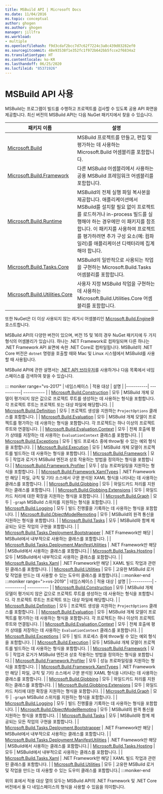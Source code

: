 ```yaml
---
title: MSBuild API | Microsoft Docs
ms.date: 11/04/2016
ms.topic: conceptual
author: ghogen
ms.author: ghogen
manager: jillfra
ms.workload:
- multiple
ms.openlocfilehash: f9d3cdaf2bcc7d7c62f7224c3a8c439d03282ef0
ms.sourcegitcommit: 48e93538f1e352fc1f972b642bb5fcce2f6834a2
ms.translationtype: HT
ms.contentlocale: ko-KR
ms.lasthandoff: 06/25/2020
ms.locfileid: "85371926"
---
```

# <a name="use-the-msbuild-api"></a>MSBuild API 사용

MSBuild는 프로그램이 빌드를 수행하고 프로젝트를 검사할 수 있도록 공용 API 화면을 제공합니다. 최신 버전의 MSBuild API는 다음 NuGet 패키지에서 찾을 수 있습니다.

| 패키지 이름 | 설명 |
| ------------ | ----------- |
| [Microsoft.Build](https://www.nuget.org/packages/Microsoft.Build) | MSBuild 프로젝트를 만들고, 편집 및 평가하는 데 사용하는 Microsoft.Build 어셈블리를 포함합니다.|
| [Microsoft.Build.Framework](https://www.nuget.org/packages/Microsoft.Build.Framework)| 다른 MSBuild 어셈블리에서 사용하는 공용 MSBuild 프레임워크 어셈블리를 포함합니다. |
| [Microsoft.Build.Runtime](https://www.nuget.org/packages/Microsoft.Build.Runtime) | MSBuild의 전체 실행 파일 복사본을 제공합니다. 애플리케이션에서 MSBuild를 설치할 필요 없이 프로젝트를 로드하거나 in-process 빌드를 실행해야 하는 경우에만 이 패키지를 참조합니다. 이 패키지를 사용하여 프로젝트를 평가하려면 추가 구성 요소(예: 컴파일러)를 애플리케이션 디렉터리에 집계해야 합니다. |
| [Microsoft.Build.Tasks.Core](https://www.nuget.org/packages/Microsoft.Build.Tasks.Core) | MSBuild의 일반적으로 사용되는 작업을 구현하는 Microsoft.Build.Tasks 어셈블리를 포함합니다. |
| [Microsoft.Build.Utilities.Core](https://www.nuget.org/packages/Microsoft.Build.Utilities.Core) | 사용자 지정 MSBuild 작업을 구현하는 데 사용하는 Microsoft.Build.Utilities.Core 어셈블리를 포함합니다. |

또한 NuGet은 더 이상 사용되지 않는 레거시 어셈블리인 [Microsoft.Build.Engine](https://www.nuget.org/packages/Microsoft.Build.Engine)을 호스트합니다.

MSBuild API의 다양한 버전이 있으며, 버전 15 및 16의 경우 NuGet 패키지에 두 가지 형식의 어셈블리가 있습니다. 하나는 .NET Framework로 컴파일되며 다른 하나는 .NET Framework API 표면에 속한 .NET Core로 컴파일됩니다.  MSBuild의 .NET Core 버전은 `dotnet` 명령을 호출할 때와 Mac 및 Linux 시스템에서 MSBuild를 사용할 때 사용됩니다.

MSBuild API에 관한 설명서는 [.NET API 브라우저](/dotnet/api)를 사용하거나 다음 목록에서 네임스페이스를 검색하여 찾을 수 있습니다.

::: moniker range="vs-2017"
| 네임스페이스 | 적용 대상 | 설명 |
|-----------| -----------| ----------- |
| [Microsoft.Build.Construction](/dotnet/api/Microsoft.Build.Construction?view=msbuild-15) | 모두 |  MSBuild 개체 모델이 평가되지 않은 값으로 프로젝트 루트를 생성하는 데 사용하는 형식을 포함합니다. 각 프로젝트 루트는 프로젝트 또는 대상 파일에 해당합니다. |
| [Microsoft.Build.Definition](/dotnet/api/Microsoft.Build.Definition?view=msbuild-15) | 모두 | 프로젝트 생성을 지원하는 `ProjectOptions` 클래스를 포함합니다. |
| [Microsoft.Build.Evaluation](/dotnet/api/Microsoft.Build.Evaluation?view=msbuild-15) | 모두 | MSBuild 개체 모델이 프로젝트를 평가하는 데 사용하는 형식을 포함합니다. 각 프로젝트는 하나 이상의 프로젝트 루트와 연결됩니다. |
| [Microsoft.Build.Evaluation.Context](/dotnet/api/Microsoft.Build.Evaluation.Context?view=msbuild-15) | 모두 | 전체 호출에 평가 상태를 저장하는 데 사용하는 `EvaluationContext` 클래스를 포함합니다. |
| [Microsoft.Build.Exceptions](/dotnet/api/Microsoft.Build.Exceptions?view=msbuild-15) | 모두 | 빌드 프로세스 중에 throw될 수 있는 예외 형식을 포함합니다. |
| [Microsoft.Build.Execution](/dotnet/api/Microsoft.Build.Execution?view=msbuild-15) | 모두 | MSBuild 개체 모델이 프로젝트를 빌드하는 데 사용하는 형식을 포함합니다. |
| [Microsoft.Build.Framework](/dotnet/api/Microsoft.Build.Framework?view=msbuild-15) | 모두 | 작업과 로거가 MSBuild 엔진과 상호 작용하는 방법을 정의하는 형식을 포함합니다.|
| [Microsoft.Build.Framework.Profiler](/dotnet/api/Microsoft.Build.Framework.Profiler?view=msbuild-15) | 모두 | 성능 프로파일링을 지원하는 형식을 포함합니다. |
| [Microsoft.Build.Framework.XamlTypes](/dotnet/api/Microsoft.Build.Framework.XamlTypes?view=msbuild-15) | .NET Framework만 해당 | 파일, 규칙 및 기타 소스에서 구문 분석된 XAML 형식을 나타내는 데 사용하는 클래스를 포함합니다. |
| [Microsoft.Build.Globbing](/dotnet/api/Microsoft.Build.Globbing?view=msbuild-15) | 모두 | 와일드카드 처리를 지원하는 클래스를 포함합니다. |
| [Microsoft.Build.Globbing.Extensions](/dotnet/api/Microsoft.Build.Globbing.Extensions?view=msbuild-15) | 모두 | 와일드카드 처리에 대한 확장을 지원하는 형식을 포함합니다. |
| [Microsoft.Build.Graph](/dotnet/api/Microsoft.Build.Graph?view=msbuild-15) | 모두 | `-graph` MSBuild 스위치를 지원하는 형식을 포함합니다. |
| [Microsoft.Build.Logging](/dotnet/api/Microsoft.Build.Logging?view=msbuild-15) | 모두 | 빌드 진행률을 기록하는 데 사용하는 형식을 포함합니다. |
| [Microsoft.Build.ObjectModelRemoting](/dotnet/api/Microsoft.Build.ObjectModelRemoting?view=msbuild-15) | 모두 | MSBuild의 원격 통신을 지원하는 형식을 포함합니다. |
| [Microsoft.Build.Tasks](/dotnet/api/Microsoft.Build.Tasks?view=msbuild-15) | 모두 | MSBuild와 함께 제공되는 모든 작업의 구현을 포함합니다. |
| [Microsoft.Build.Tasks.Deployment.Bootstrapper](/dotnet/api/Microsoft.Build.Tasks.Deployment.Bootstrapper?view=msbuild-15) | .NET Framework만 해당 | MSBuild에서 내부적으로 사용하는 클래스를 포함합니다. |
| [Microsoft.Build.Tasks.Deployment.ManifestUtilities](/dotnet/api/Microsoft.Build.Tasks.Deployment.ManifestUtilities?view=msbuild-15) | .NET Framework만 해당 | MSBuild에서 사용하는 클래스를 포함합니다.|
| [Microsoft.Build.Tasks.Hosting](/dotnet/api/Microsoft.Build.Tasks.Hosting?view=msbuild-15) | 모두 | MSBuild에서 내부적으로 사용하는 클래스를 포함합니다. |
| [Microsoft.Build.Tasks.Xaml](/dotnet/api/Microsoft.Build.Tasks.Xaml?view=msbuild-15) | .NET Framework만 해당 | XAML 빌드 작업과 관련된 클래스를 포함합니다. |
| [Microsoft.Build.Utilities](/dotnet/api/Microsoft.Build.Utilities?view=msbuild-15) | 모두 | 고유한 MSBuild 로거 및 작업을 만드는 데 사용할 수 있는 도우미 클래스를 포함합니다.|
:::moniker-end
:::moniker range=">=vs-2019"
| 네임스페이스 | 적용 대상 | 설명 |
|-----------| -----------| ----------- |
| [Microsoft.Build.Construction](/dotnet/api/Microsoft.Build.Construction?view=msbuild-16) | 모두 |  MSBuild 개체 모델이 평가되지 않은 값으로 프로젝트 루트를 생성하는 데 사용하는 형식을 포함합니다. 각 프로젝트 루트는 프로젝트 또는 대상 파일에 해당합니다. |
| [Microsoft.Build.Definition](/dotnet/api/Microsoft.Build.Definition?view=msbuild-16) | 모두 | 프로젝트 생성을 지원하는 `ProjectOptions` 클래스를 포함합니다. |
| [Microsoft.Build.Evaluation](/dotnet/api/Microsoft.Build.Evaluation?view=msbuild-16) | 모두 | MSBuild 개체 모델이 프로젝트를 평가하는 데 사용하는 형식을 포함합니다. 각 프로젝트는 하나 이상의 프로젝트 루트와 연결됩니다. |
| [Microsoft.Build.Evaluation.Context](/dotnet/api/Microsoft.Build.Evaluation.Context?view=msbuild-16) | 모두 | 전체 호출에 평가 상태를 저장하는 데 사용하는 `EvaluationContext` 클래스를 포함합니다. |
| [Microsoft.Build.Exceptions](/dotnet/api/Microsoft.Build.Exceptions?view=msbuild-16) | 모두 | 빌드 프로세스 중에 throw될 수 있는 예외 형식을 포함합니다. |
| [Microsoft.Build.Execution](/dotnet/api/Microsoft.Build.Execution?view=msbuild-16) | 모두 | MSBuild 개체 모델이 프로젝트를 빌드하는 데 사용하는 형식을 포함합니다. |
| [Microsoft.Build.Framework](/dotnet/api/Microsoft.Build.Framework?view=msbuild-16) | 모두 | 작업과 로거가 MSBuild 엔진과 상호 작용하는 방법을 정의하는 형식을 포함합니다.|
| [Microsoft.Build.Framework.Profiler](/dotnet/api/Microsoft.Build.Framework.Profiler?view=msbuild-16) | 모두 | 성능 프로파일링을 지원하는 형식을 포함합니다. |
| [Microsoft.Build.Framework.XamlTypes](/dotnet/api/Microsoft.Build.Framework.XamlTypes?view=msbuild-16) | .NET Framework만 해당 | 파일, 규칙 및 기타 소스에서 구문 분석된 XAML 형식을 나타내는 데 사용하는 클래스를 포함합니다. |
| [Microsoft.Build.Globbing](/dotnet/api/Microsoft.Build.Globbing?view=msbuild-16) | 모두 | 와일드카드 처리를 지원하는 클래스를 포함합니다. |
| [Microsoft.Build.Globbing.Extensions](/dotnet/api/Microsoft.Build.Globbing.Extensions?view=msbuild-16) | 모두 | 와일드카드 처리에 대한 확장을 지원하는 형식을 포함합니다. |
| [Microsoft.Build.Graph](/dotnet/api/Microsoft.Build.Graph?view=msbuild-16) | 모두 | `-graph` MSBuild 스위치를 지원하는 형식을 포함합니다. |
| [Microsoft.Build.Logging](/dotnet/api/Microsoft.Build.Logging?view=msbuild-16) | 모두 | 빌드 진행률을 기록하는 데 사용하는 형식을 포함합니다. |
| [Microsoft.Build.ObjectModelRemoting](/dotnet/api/Microsoft.Build.ObjectModelRemoting?view=msbuild-16) | 모두 | MSBuild의 원격 통신을 지원하는 형식을 포함합니다. |
| [Microsoft.Build.Tasks](/dotnet/api/Microsoft.Build.Tasks?view=msbuild-16) | 모두 | MSBuild와 함께 제공되는 모든 작업의 구현을 포함합니다. |
| [Microsoft.Build.Tasks.Deployment.Bootstrapper](/dotnet/api/Microsoft.Build.Tasks.Deployment.Bootstrapper?view=msbuild-16) | .NET Framework만 해당 | MSBuild에서 내부적으로 사용하는 클래스를 포함합니다. |
| [Microsoft.Build.Tasks.Deployment.ManifestUtilities](/dotnet/api/Microsoft.Build.Tasks.Deployment.ManifestUtilities?view=msbuild-16) | .NET Framework만 해당 | MSBuild에서 사용하는 클래스를 포함합니다.|
| [Microsoft.Build.Tasks.Hosting](/dotnet/api/Microsoft.Build.Tasks.Hosting?view=msbuild-16) | 모두 | MSBuild에서 내부적으로 사용하는 클래스를 포함합니다. |
| [Microsoft.Build.Tasks.Xaml](/dotnet/api/Microsoft.Build.Tasks.Xaml?view=msbuild-16) | .NET Framework만 해당 | XAML 빌드 작업과 관련된 클래스를 포함합니다. |
| [Microsoft.Build.Utilities](/dotnet/api/Microsoft.Build.Utilities?view=msbuild-16) | 모두 | 고유한 MSBuild 로거 및 작업을 만드는 데 사용할 수 있는 도우미 클래스를 포함합니다.|
:::moniker-end

위의 표에서 적용 대상 열의 모두는 MSBuild API의 .NET Framework 및 .NET Core 버전에서 둘 다 네임스페이스의 형식을 사용할 수 있음을 의미합니다.
